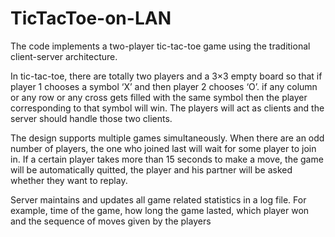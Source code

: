 # TicTacToe-on-LAN

The code implements a two-player tic-tac-toe game using the traditional client-server architecture.

In tic-tac-toe, there are totally two players and a 3×3 empty board so that if player 1 chooses a symbol ‘X’ and then player 2 chooses ‘O’. if any column or any row or any cross gets filled with the same symbol then the player corresponding to that symbol will win. The players will act as clients and the server should handle those two clients.

The design supports multiple games simultaneously. When there are an odd number of players, the one who joined last will wait for some player to join in. If a certain player takes more than 15 seconds to make a move, the game will be automatically quitted, the player and his partner will be asked whether they want to replay.

Server maintains and updates all game related statistics in a log file. For example, time of the game, how long the game lasted, which player won and the sequence of moves given by the players
